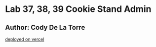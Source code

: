 # Lab 37, 38, 39 Cookie Stand Admin

## Author: Cody De La Torre

[deployed on vercel](https://cookie-stand-admin-dlt-git-main-codydelatorre.vercel.app/)
